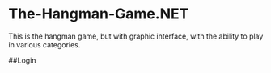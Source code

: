 # The-Hangman-Game.NET
This is the hangman game, but with graphic interface, with the ability to play in various categories.

##Login

